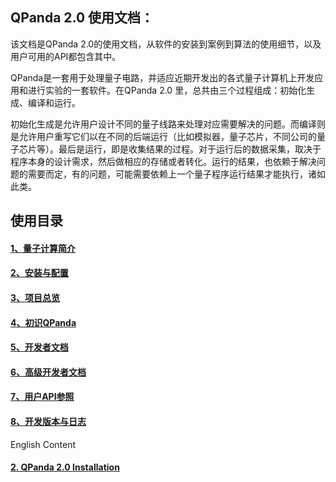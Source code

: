 ## QPanda 2.0 使用文档：

该文档是QPanda 2.0的使用文档，从软件的安装到案例到算法的使用细节，以及用户可用的API都包含其中。

QPanda是一套用于处理量子电路，并适应近期开发出的各式量子计算机上开发应用和进行实验的一套软件。在QPanda 2.0 里，总共由三个过程组成：初始化生成、编译和运行。

初始化生成是允许用户设计不同的量子线路来处理对应需要解决的问题。而编译则是允许用户重写它们以在不同的后端运行（比如模拟器，量子芯片，不同公司的量子芯片等）。最后是运行，即是收集结果的过程。对于运行后的数据采集，取决于程序本身的设计需求，然后做相应的存储或者转化。运行的结果，也依赖于解决问题的需要而定，有的问题，可能需要依赖上一个量子程序运行结果才能执行，诸如此类。

## 使用目录

#### [1、量子计算简介](./Doc/0.Quantum_Computing.md)

#### [2、安装与配置](./Doc/1.Installation.md)
#### [3、项目总览](./Doc/3.Overview.md)
#### [4、初识QPanda](./Doc/2.Hello_QPanda.md)

#### [5、开发者文档](./Doc/4.Developer_Documentation.md)
#### [6、高级开发者文档](./Doc/5.Advanced_Developer_Documentation.md)
#### [7、用户API参照](./Doc/6.API_References.md)
#### [8、开发版本与日志](./Doc/7.Version_and_Log.md)

English Content

#### [2. QPanda 2.0 Installation](./Doc/1.Installation_en.md)
